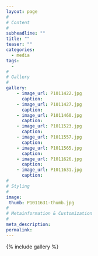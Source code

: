 ```yaml
---
layout: page
#
# Content
#
subheadline: ""
title: ""
teaser: ""
categories:
  - media
tags:
  -
#
# Gallery
#
gallery:
    - image_url: P1011422.jpg
      caption: 
    - image_url: P1011427.jpg
      caption: 
    - image_url: P1011460.jpg
      caption: 
    - image_url: P1011523.jpg
      caption: 
    - image_url: P1011557.jpg
      caption: 
    - image_url: P1011565.jpg
      caption: 
    - image_url: P1011626.jpg
      caption: 
    - image_url: P1011631.jpg
      caption: 
#
# Styling
#
image:
 thumb: P1011631-thumb.jpg
#
# Metainformation & Customization
#
meta_description:
permalink:
---
```


{% include gallery %}

